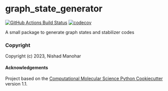 graph_state_generator
==============================
[//]: # (Badges)
[![GitHub Actions Build Status](https://github.com/nrmanohar/graph_state_generator/workflows/CI/badge.svg)](https://github.com/nrmanohar/graph_state_generator/actions?query=workflow%3ACI)
[![codecov](https://codecov.io/gh/nrmanohar/graph_state_generator/branch/main/graph/badge.svg)](https://codecov.io/gh/nrmanohar/graph_state_generator/branch/main)


A small package to generate graph states and stabilizer codes

### Copyright

Copyright (c) 2023, Nishad Manohar


#### Acknowledgements
 
Project based on the 
[Computational Molecular Science Python Cookiecutter](https://github.com/molssi/cookiecutter-cms) version 1.1.
